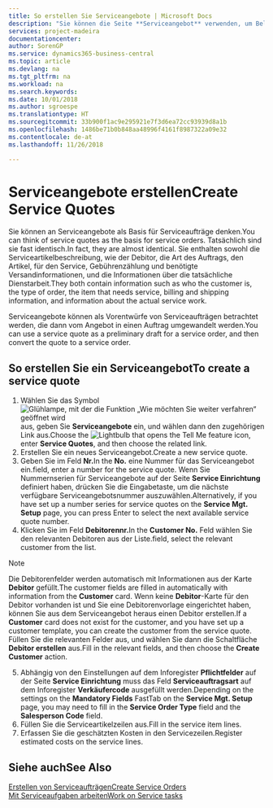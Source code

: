 ```yaml
---
title: So erstellen Sie Serviceangebote | Microsoft Docs
description: "Sie können die Seite **Serviceangebot** verwenden, um Belege zu erstellen, in die Sie Informationen über den Service (Reparatur und Wartung) von Serviceartikeln auf Debitorenanfrage eingeben. Serviceangebote können als Vorentwürfe von Serviceaufträgen betrachtet werden, die dann vom Angebot in einen Auftrag umgewandelt werden."
services: project-madeira
documentationcenter: 
author: SorenGP
ms.service: dynamics365-business-central
ms.topic: article
ms.devlang: na
ms.tgt_pltfrm: na
ms.workload: na
ms.search.keywords: 
ms.date: 10/01/2018
ms.author: sgroespe
ms.translationtype: HT
ms.sourcegitcommit: 33b900f1ac9e295921e7f3d6ea72cc93939d8a1b
ms.openlocfilehash: 1486be71b0b848aa48996f4161f8987322a09e32
ms.contentlocale: de-at
ms.lasthandoff: 11/26/2018

---
```

# <a name="create-service-quotes"></a><span data-ttu-id="76b51-104">Serviceangebote erstellen</span><span class="sxs-lookup"><span data-stu-id="76b51-104">Create Service Quotes</span></span>
<span data-ttu-id="76b51-105">Sie können an Serviceangebote als Basis für Serviceaufträge denken.</span><span class="sxs-lookup"><span data-stu-id="76b51-105">You can think of service quotes as the basis for service orders.</span></span> <span data-ttu-id="76b51-106">Tatsächlich sind sie fast identisch.</span><span class="sxs-lookup"><span data-stu-id="76b51-106">In fact, they are almost identical.</span></span> <span data-ttu-id="76b51-107">Sie enthalten sowohl die Serviceartikelbeschreibung, wie der Debitor, die Art des Auftrags, den Artikel, für den Service, Gebührenzählung und benötigte Versandinformationen, und die Informationen über die tatsächliche Dienstarbeit.</span><span class="sxs-lookup"><span data-stu-id="76b51-107">They both contain information such as who the customer is, the type of order, the item that needs service, billing and shipping information, and information about the actual service work.</span></span>
 
<span data-ttu-id="76b51-108">Serviceangebote können als Vorentwürfe von Serviceaufträgen betrachtet werden, die dann vom Angebot in einen Auftrag umgewandelt werden.</span><span class="sxs-lookup"><span data-stu-id="76b51-108">You can use a service quote as a preliminary draft for a service order, and then convert the quote to a service order.</span></span>  
  
## <a name="to-create-a-service-quote"></a><span data-ttu-id="76b51-109">So erstellen Sie ein Serviceangebot</span><span class="sxs-lookup"><span data-stu-id="76b51-109">To create a service quote</span></span>  
1. <span data-ttu-id="76b51-110">Wählen Sie das Symbol ![Glühlampe, mit der die Funktion „Wie möchten Sie weiter verfahren“ geöffnet wird](media/ui-search/search_small.png "Wie möchten Sie weiter verfahren?") aus, geben Sie **Serviceangebote** ein, und wählen dann den zugehörigen Link aus.</span><span class="sxs-lookup"><span data-stu-id="76b51-110">Choose the ![Lightbulb that opens the Tell Me feature](media/ui-search/search_small.png "Tell me what you want to do") icon, enter **Service Quotes**, and then choose the related link.</span></span>  
2. <span data-ttu-id="76b51-111">Erstellen Sie ein neues Serviceangebot.</span><span class="sxs-lookup"><span data-stu-id="76b51-111">Create a new service quote.</span></span>  
3. <span data-ttu-id="76b51-112">Geben Sie im Feld **Nr.**</span><span class="sxs-lookup"><span data-stu-id="76b51-112">In the **No.**</span></span> <span data-ttu-id="76b51-113">eine Nummer für das Serviceangebot ein.</span><span class="sxs-lookup"><span data-stu-id="76b51-113">field, enter a number for the service quote.</span></span> <span data-ttu-id="76b51-114">Wenn Sie Nummernserien für Serviceangebote auf der Seite **Service Einrichtung** definiert haben, drücken Sie die Eingabetaste, um die nächste verfügbare Serviceangebotsnummer auszuwählen.</span><span class="sxs-lookup"><span data-stu-id="76b51-114">Alternatively, if you have set up a number series for service quotes on the **Service Mgt. Setup** page, you can press Enter to select the next available service quote number.</span></span>  
4. <span data-ttu-id="76b51-115">Klicken Sie im Feld **Debitorennr.**</span><span class="sxs-lookup"><span data-stu-id="76b51-115">In the **Customer No.**</span></span>  <span data-ttu-id="76b51-116">Feld wählen Sie den relevanten Debitoren aus der Liste.</span><span class="sxs-lookup"><span data-stu-id="76b51-116">field, select the relevant customer from the list.</span></span>  

  > [!Note]  
  >  <span data-ttu-id="76b51-117">Die Debitorenfelder werden automatisch mit Informationen aus der Karte **Debitor** gefüllt.</span><span class="sxs-lookup"><span data-stu-id="76b51-117">The customer fields are filled in automatically with information from the **Customer** card.</span></span> <span data-ttu-id="76b51-118">Wenn keine **Debitor**-Karte für den Debitor vorhanden ist und Sie eine Debitorenvorlage eingerichtet haben, können Sie aus dem Serviceangebot heraus einen Debitor erstellen.</span><span class="sxs-lookup"><span data-stu-id="76b51-118">If a **Customer** card does not exist for the customer, and you have set up a customer template, you can create the customer from the service quote.</span></span> <span data-ttu-id="76b51-119">Füllen Sie die relevanten Felder aus, und wählen Sie dann die Schaltfläche **Debitor erstellen** aus.</span><span class="sxs-lookup"><span data-stu-id="76b51-119">Fill in the relevant fields, and then choose the **Create Customer** action.</span></span>  
  
5. <span data-ttu-id="76b51-120">Abhängig von den Einstellungen auf dem Inforegister **Pflichtfelder** auf der Seite **Service Einrichtung** muss das Feld **Serviceauftragsart** auf dem Inforegister **Verkäufercode** ausgefüllt werden.</span><span class="sxs-lookup"><span data-stu-id="76b51-120">Depending on the settings on the **Mandatory Fields** FastTab on the **Service Mgt. Setup** page, you may need to fill in the **Service Order Type** field and the **Salesperson Code** field.</span></span>  
6. <span data-ttu-id="76b51-121">Füllen Sie die Serviceartikelzeilen aus.</span><span class="sxs-lookup"><span data-stu-id="76b51-121">Fill in the service item lines.</span></span>  
7. <span data-ttu-id="76b51-122">Erfassen Sie die geschätzten Kosten in den Servicezeilen.</span><span class="sxs-lookup"><span data-stu-id="76b51-122">Register estimated costs on the service lines.</span></span>  
  
## <a name="see-also"></a><span data-ttu-id="76b51-123">Siehe auch</span><span class="sxs-lookup"><span data-stu-id="76b51-123">See Also</span></span>  
[<span data-ttu-id="76b51-124">Erstellen von Serviceaufträgen</span><span class="sxs-lookup"><span data-stu-id="76b51-124">Create Service Orders</span></span>](service-how-to-create-service-orders.md)  
[<span data-ttu-id="76b51-125">Mit Serviceaufgaben arbeiten</span><span class="sxs-lookup"><span data-stu-id="76b51-125">Work on Service tasks</span></span>](service-how-to-work-on-service-tasks.md)  

 
